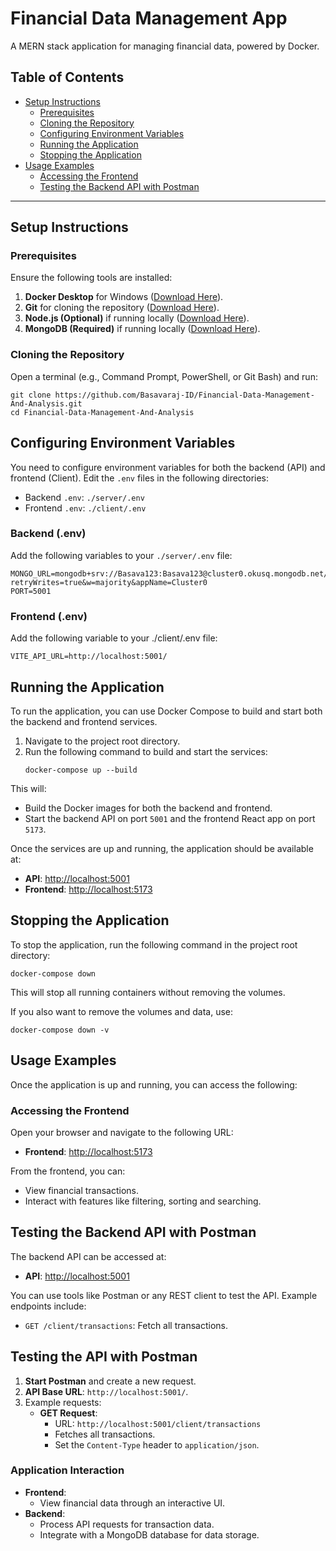 # Financial Data Management App

A MERN stack application for managing financial data, powered by Docker.

## Table of Contents
- [Setup Instructions](#setup-instructions)
  - [Prerequisites](#prerequisites)
  - [Cloning the Repository](#cloning-the-repository)
  - [Configuring Environment Variables](#configuring-environment-variables)
  - [Running the Application](#running-the-application)
  - [Stopping the Application](#stopping-the-application)
- [Usage Examples](#usage-examples)
  - [Accessing the Frontend](#accessing-the-frontend)
  - [Testing the Backend API with Postman](#testing-the-backend-api-with-postman)

---

## Setup Instructions

### Prerequisites

Ensure the following tools are installed:
1. **Docker Desktop** for Windows ([Download Here](https://docs.docker.com/desktop/windows/)).
2. **Git** for cloning the repository ([Download Here](https://git-scm.com/downloads)).
3. **Node.js (Optional)** if running locally ([Download Here](https://nodejs.org/)).
4. **MongoDB (Required)** if running locally ([Download Here](https://www.mongodb.com/try/download/community)).

### Cloning the Repository

Open a terminal (e.g., Command Prompt, PowerShell, or Git Bash) and run:

    git clone https://github.com/Basavaraj-ID/Financial-Data-Management-And-Analysis.git
    cd Financial-Data-Management-And-Analysis

## Configuring Environment Variables

You need to configure environment variables for both the backend (API) and frontend (Client). Edit the `.env` files in the following directories:

- Backend `.env`: `./server/.env`
- Frontend `.env`: `./client/.env`

### Backend (.env)

Add the following variables to your `./server/.env` file:

    MONGO_URL=mongodb+srv://Basava123:Basava123@cluster0.okusq.mongodb.net/financial_data_management_and_analysis?retryWrites=true&w=majority&appName=Cluster0
    PORT=5001


### Frontend (.env)

Add the following variable to your ./client/.env file:

    VITE_API_URL=http://localhost:5001/

## Running the Application

To run the application, you can use Docker Compose to build and start both the backend and frontend services.

1. Navigate to the project root directory.
2. Run the following command to build and start the services:
   ```plaintext
   docker-compose up --build
This will:

- Build the Docker images for both the backend and frontend.
- Start the backend API on port `5001` and the frontend React app on port `5173`.

Once the services are up and running, the application should be available at:

- **API**: [http://localhost:5001](http://localhost:5001)
- **Frontend**: [http://localhost:5173](http://localhost:5173)

## Stopping the Application

To stop the application, run the following command in the project root directory:

    docker-compose down

This will stop all running containers without removing the volumes.

If you also want to remove the volumes and data, use:
    
    docker-compose down -v

## Usage Examples

Once the application is up and running, you can access the following:

### Accessing the Frontend
Open your browser and navigate to the following URL:
- **Frontend**: [http://localhost:5173](http://localhost:5173)

From the frontend, you can:
- View financial transactions.
- Interact with features like filtering, sorting and searching.

## Testing the Backend API with Postman
The backend API can be accessed at:
- **API**: [http://localhost:5001](http://localhost:5001)

You can use tools like Postman or any REST client to test the API. Example endpoints include:
- `GET /client/transactions`: Fetch all transactions.
  
## Testing the API with Postman
1. **Start Postman** and create a new request.
2. **API Base URL**: `http://localhost:5001/`.
3. Example requests:
   - **GET Request**:
     - URL: `http://localhost:5001/client/transactions`
     - Fetches all transactions.
     - Set the `Content-Type` header to `application/json`.

### Application Interaction
- **Frontend**:
  - View financial data through an interactive UI.
- **Backend**:
  - Process API requests for transaction data.
  - Integrate with a MongoDB database for data storage.
